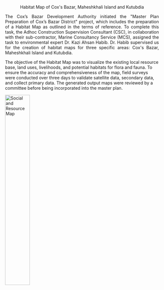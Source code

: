<p align="center">
   Habitat Map of Cox's Bazar, Maheshkhali Island and Kutubdia
 </p>
<p align="justify">
The Cox’s Bazar Development Authority initiated the "Master Plan Preparation of Cox’s Bazar District" project, which includes the preparation of a Habitat Map as outlined in the terms of reference. To complete this task, the Adhoc Construction Supervision Consultant (CSC), in collaboration with their sub-contractor, Marine Consultancy Service (MCS), assigned the task to environmental expert Dr. Kazi Ahsan Habib. Dr. Habib supervised us for the creation of habitat maps for three specific areas: Cox's Bazar, Maheshkhali Island and Kutubdia.

The objective of the Habitat Map was to visualize the existing local resource base, land uses, livelihoods, and potential habitats for flora and fauna. To ensure the accuracy and comprehensiveness of the map, field surveys were conducted over three days to validate satellite data, secondary data, and collect primary data. The generated output maps were reviewed by a committee before being incorporated into the master plan.
 </p>
<p align="left">
   <img src="./habitat.png" alt="Social and Resource Map" width="40%">
 </p>
